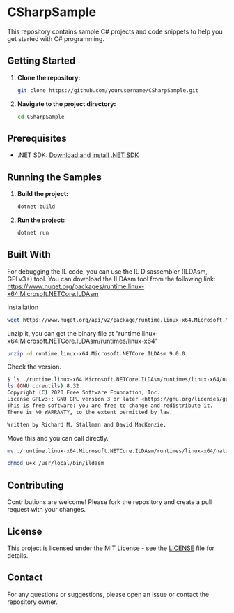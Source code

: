 # CSharpSample

This repository contains sample C# projects and code snippets to help you get started with C# programming.

## Getting Started

1. **Clone the repository:**

    ```sh
    git clone https://github.com/yourusername/CSharpSample.git
    ```

2. **Navigate to the project directory:**

    ```sh
    cd CSharpSample
    ```

## Prerequisites

- .NET SDK: [Download and install .NET SDK](https://dotnet.microsoft.com/download)

## Running the Samples

1. **Build the project:**

    ```sh
    dotnet build
    ```

2. **Run the project:**

    ```sh
    dotnet run
    ```

## Built With

For debugging the IL code, you can use the IL Disassembler (ILDAsm, GPLv3+) tool.
You can download the ILDAsm tool from the following link:
<https://www.nuget.org/packages/runtime.linux-x64.Microsoft.NETCore.ILDAsm>

Installation

```bash
wget https://www.nuget.org/api/v2/package/runtime.linux-x64.Microsoft.NETCore.ILDAsm/9.0.0
```

unzip it, you can get the binary file at "runtime.linux-x64.Microsoft.NETCore.ILDAsm/runtimes/linux-x64"

```bash
unzip -d runtime.linux-x64.Microsoft.NETCore.ILDAsm 9.0.0
```

Check the version.

```bash
$ ls ./runtime.linux-x64.Microsoft.NETCore.ILDAsm/runtimes/linux-x64/native/ildasm --version
ls (GNU coreutils) 8.32
Copyright (C) 2020 Free Software Foundation, Inc.
License GPLv3+: GNU GPL version 3 or later <https://gnu.org/licenses/gpl.html>.
This is free software: you are free to change and redistribute it.
There is NO WARRANTY, to the extent permitted by law.

Written by Richard M. Stallman and David MacKenzie.
```

Move this and you can call directly.

```bash
mv ./runtime.linux-x64.Microsoft.NETCore.ILDAsm/runtimes/linux-x64/native/ildasm /usr/local/bin/
```

```bash
chmod u+x /usr/local/bin/ildasm 
```

## Contributing

Contributions are welcome! Please fork the repository and create a pull request with your changes.

## License

This project is licensed under the MIT License - see the [LICENSE](LICENSE) file for details.

## Contact

For any questions or suggestions, please open an issue or contact the repository owner.
